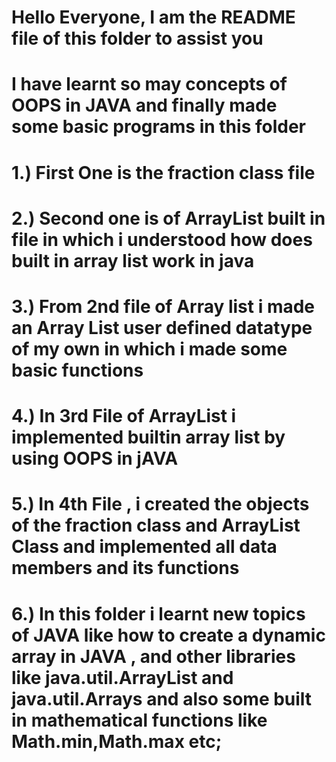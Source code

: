 # Hello Everyone, I am the README file of this folder to assist you
# I have learnt so may concepts of OOPS in JAVA and finally made some basic programs in this folder
# 1.) First One is the fraction class file
# 2.) Second one is of ArrayList built in file in which i understood how does built in array list work in java
# 3.) From 2nd file of Array list i made an Array List user defined datatype of my own in which i made some basic functions
# 4.) In 3rd File of ArrayList i implemented builtin array list by using OOPS in jAVA
# 5.) In 4th File , i created the objects of the fraction class and ArrayList Class and implemented all data members and its functions
# 6.) In this folder i learnt new topics of JAVA like how to create a dynamic array in JAVA , and other libraries like java.util.ArrayList and java.util.Arrays and also some built in mathematical functions like Math.min,Math.max etc;